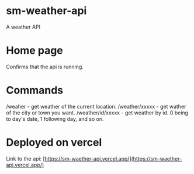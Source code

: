 # sm-weather-api
A weather API

# Home page
Confirms that the api is running.

# Commands
/weaher - get weather of the current location.
/weather/xxxxx - get wather of the city or town you want.
/weather/id/xxxxx - get weather by id. 0 being to day's date, 1 following day, and so on.

# Deployed on vercel
Link to the api: [https://sm-waether-api.vercel.app/](https://sm-waether-api.vercel.app/)
